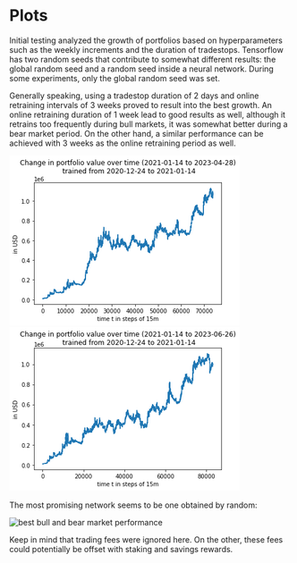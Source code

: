 # Plots

Initial testing analyzed the growth of portfolios based on hyperparameters such as 
the weekly increments and the duration of tradestops. Tensorflow has two random seeds 
that contribute to somewhat different results: the global random seed and a random seed 
inside a neural network. During some experiments, only the global random seed was set.  


Generally speaking, using a tradestop duration of 2 days and online retraining intervals of 
3 weeks proved to result into the best growth. An online retraining duration of 1 week 
lead to good results as well, although it retrains too frequently during bull markets, 
it was somewhat better during a bear market period. On the other hand, a similar performance 
can be achieved with 3 weeks as the online retraining period as well.

![1 week, 2 days](growth_1w_2d.png)
![3 week, 2 days with a similar performance](great_bear_overall_3w_2d_seed_475624730875.png)

The most promising network seems to be one obtained by random:

![best bull and bear market performance](best_bull_and_bear_market.png)

Keep in mind that trading fees were ignored here. On the other, these fees could potentially 
be offset with staking and savings rewards.